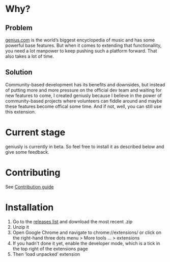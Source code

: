 # Why?
## Problem
[genius.com](http://genius.com) is the world’s biggest encyclopedia of music and has some powerful base features. But when it comes to extending that functionallity, you need a lot manpower to keep pushing such a platform forward. That also takes a lot of time. 

## Solution
Community-based development has its benefits and downsides, but instead of putting more and more pressure on the official dev team and waiting for new features to come, I created geniusly because I believe in the power of community-based projects where volunteers can fiddle around and maybe these features become offical some time. And if not, well, you can still use this extension.

# Current stage
geniusly is currently in beta. So feel free to install it as described below and give some feedback.

# Contributing
See [Contribution guide](CONTRIBUTING.md)

# Installation
1. Go to the [releases list](https://github.com/shaedrich/geniusly/releases) and download the most recent .zip
2. Unzip it
3. Open Google Chrome and navigate to chrome://extensions/ or click on the right-hand three dots menu > More&nbsp;tools&nbsp;… > extensions
4. If you hadn't done it yet, enable the developer mode, which is a tick in the top right of the extensions page
5. Then ‘load unpacked’ extension
